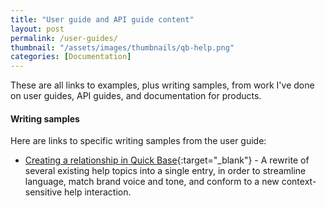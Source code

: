 ```yaml
---
title: "User guide and API guide content"
layout: post
permalink: /user-guides/
thumbnail: "/assets/images/thumbnails/qb-help.png"
categories: [Documentation]
---
```

These are all links to examples, plus writing samples, from work I've done on user guides, API guides, and documentation for products.

#### Writing samples
Here are links to specific writing samples from the user guide:
- [Creating a relationship in Quick Base](/assets/pdf/creating-relationship.pdf){:target="_blank"} - A rewrite of several existing help topics into a single entry, in order to streamline language, match brand voice and tone, and conform to a new context-sensitive help interaction.
